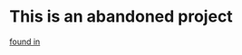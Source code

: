# This is an abandoned project

[found in](https://www.frontendmentor.io/challenges/time-tracking-dashboard-UIQ7167Jw/hub/time-tracking-dashboard-tU_RuLA1x)